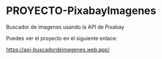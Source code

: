 # PROYECTO-PixabayImagenes

Buscador de imagenes usando la API de Pixabay

Puedes ver el proyecto en el siguiente enlace:

https://api-buscadordeimagenes.web.app/
